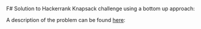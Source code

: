 F# Solution to Hackerrank Knapsack challenge using a bottom up approach:


A description of the problem can be found [here](https://www.hackerrank.com/challenges/unbounded-knapsack/problem):

